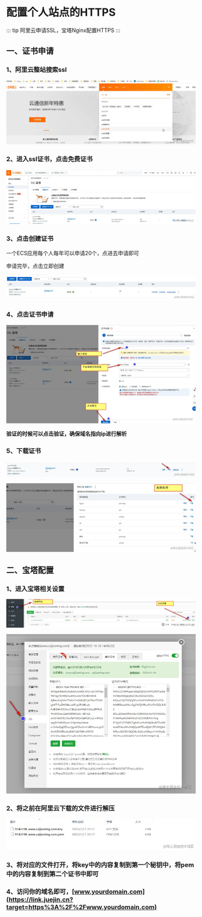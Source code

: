# 配置个人站点的HTTPS

::: tip
    阿里云申请SSL，宝塔Nginx配置HTTPS
:::



## 一、证书申请

### 1、阿里云整站搜索ssl

![image-20230111222155308.png](assets/d148fea69168466888c5ffc436b7727f_tplv-k3u1fbpfcp-zoom-in-crop-mark_1512_0_0_0.webp)

### 2、进入ssl证书，点击免费证书

![image-20230111222322107.png](assets/d5337ff66a764e9087c2ffa619dc6fbf_tplv-k3u1fbpfcp-zoom-in-crop-mark_1512_0_0_0.webp)

### 3、点击创建证书

一个ECS应用每个人每年可以申请20个，点进去申请即可

申请完毕，点击立即创建

![image-20230111222511725.png](assets/d3d78bb5be9845eabc58350a5e3b6e77_tplv-k3u1fbpfcp-zoom-in-crop-mark_1512_0_0_0.webp)

### 4、点击证书申请

![image-20230111222706090.png](assets/2eaa02a0830244d086588b24247ffa4e_tplv-k3u1fbpfcp-zoom-in-crop-mark_1512_0_0_0.webp)

**验证的时候可以点击验证，确保域名指向ip进行解析**

### 5、下载证书

![image-20230111222835684.png](assets/ebd15e7d13294e6183c9ea009465707c_tplv-k3u1fbpfcp-zoom-in-crop-mark_1512_0_0_0.webp)

![image-20230111222912830.png](assets/9bac59c83989414f88da1610a835f088_tplv-k3u1fbpfcp-zoom-in-crop-mark_1512_0_0_0.webp)

## 二、宝塔配置

### 1、进入宝塔相关设置

![image-20230111223053970.png](assets/3cd1cb5af7894e1385b9f2925f928d00_tplv-k3u1fbpfcp-zoom-in-crop-mark_1512_0_0_0.webp)

![image-20230111223141318.png](assets/de49cfe496614833838be2db8f0216d1_tplv-k3u1fbpfcp-zoom-in-crop-mark_1512_0_0_0.webp)

### 2、将之前在阿里云下载的文件进行解压

![image-20230111223250787.png](assets/3f5428769e1a4be19ac608b88db76ece_tplv-k3u1fbpfcp-zoom-in-crop-mark_1512_0_0_0.webp)

### 3、将对应的文件打开，将key中的内容复制到第一个秘钥中，将pem中的内容复制到第二个证书中即可

### 4、访问你的域名即可，[www.yourdomain.com](https://link.juejin.cn?target=https%3A%2F%2Fwww.yourdomain.com)

